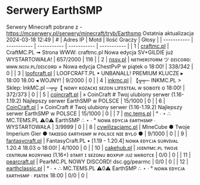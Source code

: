 
# Serwery EarthSMP
Serwery Minecraft pobrane z - https://mcserwery.pl/serwery/minecraft/tryb/Earthsmp
Ostatnia aktualizacja 2024-03-18 12:49
| # | Adres IP | Motd | Ilość Graczy | Głosy |
| ----------- | ----------- | ----------- | ----------- | ----------- |
| 1 | 	[craftmc.pl](https://mcserwery.pl/serwery/minecraft/87/) | CraftMC.PL ➟ Strona WWW: craftmc.pl Nowa edycja SV+GILDIE już WYSTARTOWAŁA! | 657/2000 | 116 |
| 2 | 	[nssv.pl](https://mcserwery.pl/serwery/minecraft/4/) | ɴᴇᴛʜᴇʀꜱᴛᴏʀᴍ ツ ᴅɪꜱᴄᴏʀᴅ: ᴡᴡᴡ.ɴꜱꜱᴠ.ᴘʟ/ᴅɪꜱᴄᴏʀᴅ × Nowa edycja ChestPvP w piątek o 18:00! | 338/342 | 0 |
| 3 | 	[loofcraft.pl](https://mcserwery.pl/serwery/minecraft/13/) | LOOFCRAFT.PL • UNBANALL!  PREMIUM KLUCZE ▸ 18:00  18.00 ◂ WOJNY! | 9/2000 | 0 |
| 4 | 	[inkmc.pl](https://mcserwery.pl/serwery/minecraft/15/) | 【╦╤─ INKMC.PL > Sklep: InkMC.pl  ─╤╦【 ɴᴏᴡʏ ᴋᴏᴢᴀᴄᴋɪ sᴇᴢᴏɴ ʟɪғᴇsᴛᴇᴀʟ ᴡ sᴏʙᴏᴛᴇ ᴏ 18:00! | 372/373 | 0 |
| 5 | 	[coincraft.pl](https://mcserwery.pl/serwery/minecraft/85/) | » CoinCraft # Twoj ulubiony serwer (1.16-1.19.2) Najlepszy serwer EarthSMP w POLSCE | 15/1000 | 0 |
| 6 | 	[CoinCraft.pl](https://mcserwery.pl/serwery/minecraft/114/) | » CoinCraft # Twoj ulubiony serwer (1.16-1.19.2) Najlepszy serwer EarthSMP w POLSCE | 15/1000 | 0 |
| 7 | 	[mc.tems.pl](https://mcserwery.pl/serwery/minecraft/149/) | ° ∙ ⋆ ∴ MC.TEMS.PL ⚠0⚠ EarthSMP ∴ ⋆ ∙ ° ɴᴏᴡᴀ ᴇᴅʏᴄᴊᴀ ᴇᴀʀᴛʜsᴍᴘ ∙ WYSTARTOWAŁA | 3/9999 | 0 |
| 8 | 	[cywilizacjamc.pl](https://mcserwery.pl/serwery/minecraft/235/) | MineCube ● Twoje Imperium Gier  ● ᴛᴀᴋɪᴇɢᴏ ᴇᴀʀᴛʜsᴍᴘ ᴡ ᴘᴏʟsᴄᴇ ɴɪᴇ ʙʏʟᴏ ● | 9/1000 | 0 |
| 9 | 	[fantasycraft.pl](https://mcserwery.pl/serwery/minecraft/249/) | FantasyCraft.PL • [1.19 - 1.20.4] ɴᴏᴡᴀ ᴇᴅʏᴄᴊᴀ sᴜʀᴠɪᴠᴀʟ 1.20.4 18.03 ᴏ 18:00! | 4/1000 | 0 |
| 10 | 	[cakehub.pl](https://mcserwery.pl/serwery/minecraft/120/) | ᴊᴏɪɴᴛᴍᴄ.ᴘʟ  ᴛᴡᴏᴊᴇ ᴄᴇɴᴛʀᴜᴍ ʀᴏᴢʀʏᴡᴋɪ (1.16+) sᴛᴀʀᴛ ɪ sᴇᴢᴏɴᴜ ʙᴏxᴘᴠᴘ ᴊᴜᴢ ᴡᴋʀᴏᴛᴄᴇ | 0/0 | 0 |
| 11 | 	[pearcraft.pl](https://mcserwery.pl/serwery/minecraft/155/) | PearMC.PL NOWY DISCORD! dsc.gg/pearmc | 0/0 | 0 |
| 12 | 	[earthclassic.pl](https://mcserwery.pl/serwery/minecraft/229/) | ° ∙ ⋆ ∴ MC.TEMS.PL ⚠0⚠ EarthSMP ∴ ⋆ ∙ ° ɴᴏᴡᴀ ᴇᴅʏᴄᴊᴀ ᴇᴀʀᴛʜsᴍᴘ ∙ ᴘɪᴀᴛᴇᴋ 18:00 | 0/0 | 0 |
